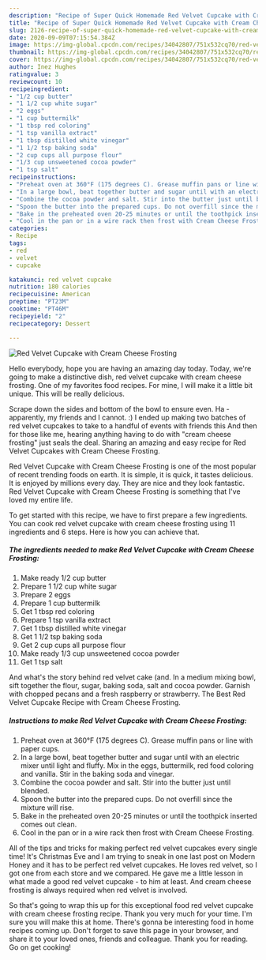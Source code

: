 ```yaml
---
description: "Recipe of Super Quick Homemade Red Velvet Cupcake with Cream Cheese Frosting"
title: "Recipe of Super Quick Homemade Red Velvet Cupcake with Cream Cheese Frosting"
slug: 2126-recipe-of-super-quick-homemade-red-velvet-cupcake-with-cream-cheese-frosting
date: 2020-09-09T07:15:54.384Z
image: https://img-global.cpcdn.com/recipes/34042807/751x532cq70/red-velvet-cupcake-with-cream-cheese-frosting-recipe-main-photo.jpg
thumbnail: https://img-global.cpcdn.com/recipes/34042807/751x532cq70/red-velvet-cupcake-with-cream-cheese-frosting-recipe-main-photo.jpg
cover: https://img-global.cpcdn.com/recipes/34042807/751x532cq70/red-velvet-cupcake-with-cream-cheese-frosting-recipe-main-photo.jpg
author: Inez Hughes
ratingvalue: 3
reviewcount: 10
recipeingredient:
- "1/2 cup butter"
- "1 1/2 cup white sugar"
- "2 eggs"
- "1 cup buttermilk"
- "1 tbsp red coloring"
- "1 tsp vanilla extract"
- "1 tbsp distilled white vinegar"
- "1 1/2 tsp baking soda"
- "2 cup cups all purpose flour"
- "1/3 cup unsweetened cocoa powder"
- "1 tsp salt"
recipeinstructions:
- "Preheat oven at 360°F (175 degrees C). Grease muffin pans or line with paper cups."
- "In a large bowl, beat together butter and sugar until with an electric mixer until light and fluffy. Mix in the eggs, buttermilk, red food coloring and vanilla. Stir in the baking soda and vinegar."
- "Combine the cocoa powder and salt. Stir into the butter just until blended."
- "Spoon the butter into the prepared cups. Do not overfill since the mixture will rise."
- "Bake in the preheated oven 20-25 minutes or until the toothpick inserted comes out clean."
- "Cool in the pan or in a wire rack then frost with Cream Cheese Frosting."
categories:
- Recipe
tags:
- red
- velvet
- cupcake

katakunci: red velvet cupcake 
nutrition: 180 calories
recipecuisine: American
preptime: "PT23M"
cooktime: "PT46M"
recipeyield: "2"
recipecategory: Dessert

---
```



![Red Velvet Cupcake with Cream Cheese Frosting](https://img-global.cpcdn.com/recipes/34042807/751x532cq70/red-velvet-cupcake-with-cream-cheese-frosting-recipe-main-photo.jpg)

Hello everybody, hope you are having an amazing day today. Today, we're going to make a distinctive dish, red velvet cupcake with cream cheese frosting. One of my favorites food recipes. For mine, I will make it a little bit unique. This will be really delicious.

Scrape down the sides and bottom of the bowl to ensure even. Ha - apparently, my friends and I cannot. :) I ended up making two batches of red velvet cupcakes to take to a handful of events with friends this And then for those like me, hearing anything having to do with &#34;cream cheese frosting&#34; just seals the deal. Sharing an amazing and easy recipe for Red Velvet Cupcakes with Cream Cheese Frosting.

Red Velvet Cupcake with Cream Cheese Frosting is one of the most popular of recent trending foods on earth. It is simple, it is quick, it tastes delicious. It is enjoyed by millions every day. They are nice and they look fantastic. Red Velvet Cupcake with Cream Cheese Frosting is something that I've loved my entire life.


To get started with this recipe, we have to first prepare a few ingredients. You can cook red velvet cupcake with cream cheese frosting using 11 ingredients and 6 steps. Here is how you can achieve that.

<!--inarticleads1-->

##### The ingredients needed to make Red Velvet Cupcake with Cream Cheese Frosting:

1. Make ready 1/2 cup butter
1. Prepare 1 1/2 cup white sugar
1. Prepare 2 eggs
1. Prepare 1 cup buttermilk
1. Get 1 tbsp red coloring
1. Prepare 1 tsp vanilla extract
1. Get 1 tbsp distilled white vinegar
1. Get 1 1/2 tsp baking soda
1. Get 2 cup cups all purpose flour
1. Make ready 1/3 cup unsweetened cocoa powder
1. Get 1 tsp salt


And what&#39;s the story behind red velvet cake (and. In a medium mixing bowl, sift together the flour, sugar, baking soda, salt and cocoa powder. Garnish with chopped pecans and a fresh raspberry or strawberry. The Best Red Velvet Cupcake Recipe with Cream Cheese Frosting. 

<!--inarticleads2-->

##### Instructions to make Red Velvet Cupcake with Cream Cheese Frosting:

1. Preheat oven at 360°F (175 degrees C). Grease muffin pans or line with paper cups.
1. In a large bowl, beat together butter and sugar until with an electric mixer until light and fluffy. Mix in the eggs, buttermilk, red food coloring and vanilla. Stir in the baking soda and vinegar.
1. Combine the cocoa powder and salt. Stir into the butter just until blended.
1. Spoon the butter into the prepared cups. Do not overfill since the mixture will rise.
1. Bake in the preheated oven 20-25 minutes or until the toothpick inserted comes out clean.
1. Cool in the pan or in a wire rack then frost with Cream Cheese Frosting.


All of the tips and tricks for making perfect red velvet cupcakes every single time! It&#39;s Christmas Eve and I am trying to sneak in one last post on Modern Honey and it has to be perfect red velvet cupcakes. He loves red velvet, so I got one from each store and we compared. He gave me a little lesson in what made a good red velvet cupcake - to him at least. And cream cheese frosting is always required when red velvet is involved. 

So that's going to wrap this up for this exceptional food red velvet cupcake with cream cheese frosting recipe. Thank you very much for your time. I'm sure you will make this at home. There's gonna be interesting food in home recipes coming up. Don't forget to save this page in your browser, and share it to your loved ones, friends and colleague. Thank you for reading. Go on get cooking!
